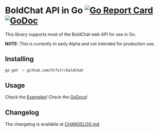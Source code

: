 # BoldChat API in Go [![Go Report Card](https://goreportcard.com/badge/github.com/hlfstr/boldchat)](https://goreportcard.com/report/github.com/hlfstr/boldchat) [![GoDoc](https://godoc.org/github.com/hlfstr/boldchat?status.svg)](https://godoc.org/github.com/hlfstr/boldchat)

This library supports most of the BoldChat web API for use in Go.

**NOTE:** This is currently in early Alpha and not intended for production use.

## Installing

```sh
go get -v github.com/hlfstr/boldchat
```

## Usage 

Check the [Examples](https://github.com/hlfstr/boldchat/tree/master/examples)!
Check the [GoDocs](https://godoc.org/github.com/hlfstr/boldchat)!

## Changelog

The changelog is available at [CHANGELOG.md](https://github.com/hlfstr/boldchat/blob/master/CHANGELOG.md)